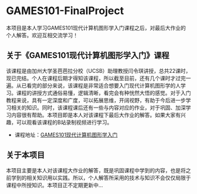 # GAMES101-FinalProject
本项目是本人学习GAMES101现代计算机图形学入门课程之后，对最后大作业的个人解答。欢迎互相交流学习！

## 关于《GAMES101现代计算机图形学入门》课程
该课程是由加州大学圣芭芭拉分校（UCSB）助理教授闫令琪讲授，总共22课时，现已完结。个人在课程后期才得知该课程，所以截至目前，还有几个课时才过完一遍。从已看完的部分来说，该课程是非常适合想要入门现代计算机图形学的人学习。课程的讲授方式通俗易懂，逻辑清晰，看完会有种恍然大悟的感觉。对于入门教程来说，具有一定深度和广度，可以拓展思维，开阔视野，有助于今后进一步学习相关的知识。同时，该课程课后还有一些与内容对应的作业，对于巩固、加深学习内容很有帮助。本项目即是本人对该课程下最后大作业的解答。如果大家有兴趣，可以观看该课程的B站录制视频进行学习。

* 课程地址：[GAMES101现代计算机图形学入门](https://www.bilibili.com/video/av90798049)

## 关于本项目
本项目主要是本人对该课程大作业的解答，既是巩固课程中学到的内容，也是将之前学到的相关知识用以实践。所以，个人解答所采用的技术与知识不会仅仅局限于课程中所授知识。本项目正不定期更新中...
